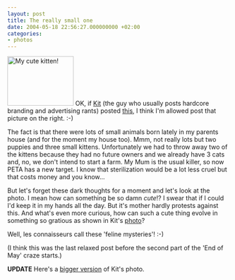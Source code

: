 ```yaml
---
layout: post
title: The really small one
date: 2004-05-18 22:56:27.000000000 +02:00
categories:
- photos
---
```

<a href="https://content.rusiczki.net/blogpics/cute_kitten.php" onclick="window.open('https://content.rusiczki.net/blogpics/cute_kitten.php','popup','width=640,height=480,scrollbars=no,resizable=no,toolbar=no,directories=no,location=no,menubar=no,status=no,left=0,top=0'); return false"><img src="https://content.rusiczki.net/blogpics/cute_kitten-thumb.jpg" width="150" height="112" border="0" alt="My cute kitten!" class="postimage" /></a> OK, if <a href="http://homepage.mac.com/cpaul/iblog/index.html">Kit</a> (the guy who usually posts hardcore branding and advertising rants) posted <a href="http://homepage.mac.com/cpaul/iblog/C825079780/E912397590/index.html">this</a>, I think I'm allowed post that picture on the right. :-)

The fact is that there were lots of small animals born lately in my parents house (and for the moment my house too). Mmm, not really lots but two puppies and three small kittens. Unfortunately we had to throw away two of the kittens because they had no future owners and we already have 3 cats and, no, we don't intend to start a farm. My Mum is the usual killer, so now PETA has a new target. I know that sterilization would be a lot less cruel but that costs money and you know...

But let's forget these dark thoughts for a moment and let's look at the photo. I mean how can something be so damn <em>cute</em>!? I swear that if I could I'd keep it in my hands all the day. But it's mother hardly protests against this. And what's even more curious, how can such a cute thing evolve in something so gratious as shown in Kit's <a href="http://homepage.mac.com/cpaul/iblog/C825079780/E912397590/Media/DSCN7943.jpg">photo</a>?

Well, les connaisseurs call these 'feline mysteries'! :-)

(I think this was the last relaxed post before the second part of the 'End of May' craze starts.)

<b>UPDATE</b> Here's a <a href="http://homepage.mac.com/cpaul/black-n-white/images/DSCN7943.jpg" title="Prizzi">bigger version</a> of Kit's photo.
